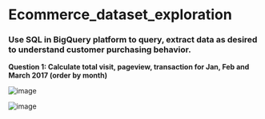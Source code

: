 # Ecommerce_dataset_exploration
### Use SQL in BigQuery platform  to query, extract data as desired to understand customer purchasing behavior.

**Question 1: Calculate total visit, pageview, transaction for Jan, Feb and March 2017 (order by month)**

![image](https://github.com/user-attachments/assets/1421a6b5-bd49-496b-9e57-1b51f28e9b42)

![image](https://github.com/user-attachments/assets/b548f345-d521-477d-b8a0-8a47b2af1ef8)

